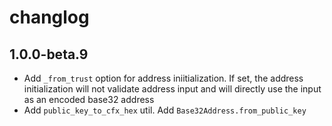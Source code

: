 # changlog

## 1.0.0-beta.9

* Add `_from_trust` option for address iniitialization. If set, the address initialization will not validate address input and will directly use the input as an encoded base32 address
* Add `public_key_to_cfx_hex` util. Add `Base32Address.from_public_key` 
